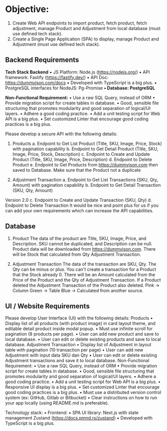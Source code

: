 # Objective:

1. Create Web API endpoints to import product, fetch product, fetch adjustment, manage Product and Adjustment from local database (must use defined tech stack).
2. Create a Single Page Application (SPA) to display, manage Product and Adjustment (must use defined tech stack).

## Backend Requirements

**Tech Stack Backend**
▪ JS Platform: Node.js (https://nodejs.org/)
▪ API framework: Fastify (https://fastify.dev/)
▪ API Doc: https://dummyjson.com/docs
▪ Developed with TypeScript is a big plus.
▪ PostgreSQL interfaces for NodeJS: Pg-Promise
**• Database: PostgreSQL**

**Non-Functional Requirement:**
• Use a raw SQL Query, instead of ORM
• Provide migration script for create tables in database.
• Good, sensible file structuring that promotes modularity and good separation of logical/UI layers.
• Adhere a good coding practice.
• Add a unit testing script for Web API is a big plus.
• Set customized Linter that encourage good coding practices is a big plus.

Please develop a secure API with the following details:

1. Products
a. Endpoint to Get List Product (Title, SKU, Image, Price, Stock) with pagination capability
b. Endpoint to Get Detail Product (Title, SKU, Image, Price, Stock, Description)
c. Endpoint to Create and Update Product (Title, SKU, Image, Price, Description)
d. Endpoint to Delete Product
e. Endpoint to Get Products from https://dummyjson.com then saved to Database. Make sure that the Product not a duplicate

2. Adjustment Transaction
a. Endpoint to Get List Transactions (SKU, Qty, Amount) with pagination capability
b. Endpoint to Get Detail Transaction (SKU, Qty, Amount)

Version 2.0
c. Endpoint to Create and Update Transaction (SKU, Qty)
d. Endpoint to Delete Transaction
It would be nice and point plus for us if you can add your own requirements which can increase the API capabilities.

## Database

1. Product
The data of the product are Title, SKU, Image, Price, and Description. SKU cannot be duplicated, and Description can be null. Product data will be downloaded from https://dummyjson.com. There will be Stock that calculated from Qty Adjustment Transaction.

2. Adjustment Transaction
The data of the transaction are SKU, Qty. The Qty can be minus or plus. You can't create a transaction for a Product that the Stock already 0. There will be an Amount calculated from the Price of the Product and the Qty of Adjustment Transaction. If a Product deleted the Adjustment Transaction of the Product also deleted.
Pink → Column
Green → Table
Blue → Calculated from another source.

## UI / Website Requirements

Please develop User Interface (UI) with the following details:
Products
• Display list of all products (with product image) in card layout theme, and editable detail product inside modal popup.
• Must use infinite scroll for pagination (8 products per page).
• User can add new product and save to local database.
• User can edit or delete existing products and save to local database.
Adjustment Transaction
• Display list of Adjustment in layout table with pagination (10 transaction per page)
• User can add new Adjustment with input data SKU dan Qty
• User can edit or delete existing Adjustment transactions and save it to local database.
Non-Functional Requirement:
• Use a raw SQL Query, instead of ORM
• Provide migration script for create tables in database.
• Good, sensible file structuring that promotes modularity and good separation of logical/UI layers.
• Adhere a good coding practice.
• Add a unit testing script for Web API is a big plus.
• Responsive UI display is a big plus.
• Set customized Linter that encourage good coding practices is a big plus.
• Must use a distributed version control system (ex: GitHub, Gitlab or Bitbucket)
• Clear instructions on how to run your app locally (using README.md is preferable).

Technology stack:
• Frontend:
▪ SPA UI library: Next.js with state management Zustand (https://docs.pmnd.rs/zustand)
▪ Developed with TypeScript is a big plus.